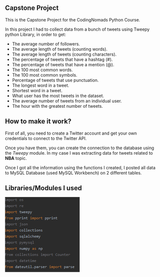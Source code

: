 ## **Capstone Project**

This is the Capstone Project for the CodingNomads Python Course.

In this project I had to collect data from a bunch of tweets using Tweepy python Library, in order to get:

- The average number of followers.
- The average length of tweets (counting words).
- The average length of tweets (counting characters).
- The percentage of tweets that have a hashtag (#).
- The percentage of tweets that have a mention (@).
- The 100 most common words.
- The 100 most common symbols.
- Percentage of tweets that use punctuation.
- The longest word in a tweet.
- Shortest word in a tweet.
- What user has the most tweets in the dataset.
- The average number of tweets from an individual user.
- The hour with the greatest number of tweets.

**How to make it work?**
--------------------

First of all, you need to create a Twitter account and get your own credentials to connect to the Twitter API.

Once you have them, you can create the connection to the database using the *Tweepy* module.
In my case I was extracting data for tweets related to **NBA** topic.

Once I got all the information using the functions I created, I posted all data to MySQL Database (used MySQL Workbench) on 2 different tables.


**Libraries/Modules I used**
----------------------------

![image](../12_packages_modules/CodingNomads_files/image.png)

